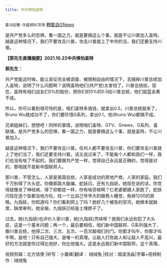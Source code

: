 ```yaml
---
title: 中共惧怕盖特
---
```

`喜马拉雅-华盛顿DC农场` [轉載自GNews](https://gnews.org/zh-hans/1615182/)

是共产党多么的恐惧，集一国之力，就是要搞这么个事，就是不让川普加入盖特。越是这种情况下，我们不要攻击川普。攻击川普就上了中共的当，我们还要支持川普。

**【郭先生直播摘要】2021.10.22中共惧怕盖特**

**郭先生：**

共产党能这时候，能让吴征完全被调查、被限制自由的情况下，去搞掉川普总统加入盖特，说明了什么问题啊？说明盖特他们(共产党)太害怕了。川普总统给，现在，盖特有咱们战友们5%的股份，把你们的5%的0.5给川普总统，他们就蓝金黄不成。

所以，你可以看到很可怜的是，咱们盖特多值钱，就拿出0.5，川普总统就来了，Bruno Wu就成功不了，你们要珍惜G系列，拿出0.1，他(Bruno Wu)都搞不成。

兄弟姐妹们，想想吧！同样的事情，说明咱们盖特、GTV、Gnews、G系列、喜联储，是共产党多么的恐惧，集一国之力，就是要搞这么个事，就是盖特，不让川普加入。

越是这种情况下，我们不要攻击川普。任何人都不要攻击川普，你们要攻击川普就上了他们当了，我们还要支持川普。话又说过来了，不能每个人都和我们一样，我们也没有啥了不起的，我们要跟共产党一样，觉得自己永远是正确的，觉得是对的，那咱就不是新中国联邦人。

那川普，不管怎么，人家是美国总统，人家是成功的房地产商，人家的家庭。我们千万别得了大头症。你像那路大脑骗、蛇妖闫，还有九指妖，她现在说的话，你觉得就像发了神经病、得了抑郁症一样，你有啥资格啊？仨老婆都跟人家跑了。蛇妖闫现在连个饭都没地方吃，找一个比自己爷爷大的跟男人睡觉，免掉1200的房租。九指妖，你知道吗？你们看到网上了吗？她好几个被告的官司，她根本就缺席，缺席审判，她全输，九指妖已经是土埋脖子了。

过去，她(九指妖)也评价人家川普，她(九指妖)凭啥呀？就我们永远别犯了大头症，这是一个基本问题；再一个，最后要相信，咱们新中国联邦、G系列强大了，像川普总统，他得二次、三次、五次、一百次敲咱们的门。你那才叫牛，你那才叫牛啊，是吧！只有自己强大，是唯一的真理。让敌人打败敌人和让敌人不高兴，最好的方法就是你过得比他好，你比他强大。这是永远我们新中国联邦，这个真理。

视频剪辑：北方信使 |听写：小蜜蜂|翻译： 绒绒兔 |校对：烟波浩淼|字幕+视频制作：绒绒兔
